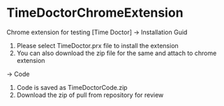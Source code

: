 # TimeDoctorChromeExtension
Chrome extension for testing [Time Doctor]
-> Installation Guid
1. Please select TimeDoctor.prx file to install the extension
2. You can also download the zip file for the same and attach to chrome extension

-> Code
1. Code is saved as TimeDoctorCode.zip
2. Download the zip of pull from repository for review
